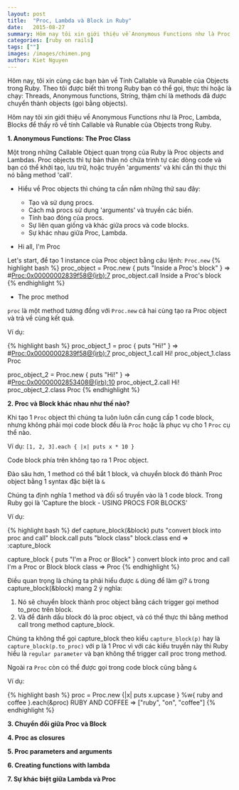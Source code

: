 ```yaml
---
layout: post
title:  "Proc, Lambda và Block in Ruby"
date:   2015-08-27
summary: Hôm nay tôi xin giới thiệu về Anonymous Functions như là Proc, Lambda, Blocks để thấy rõ về tính Callable và Runable của Objects trong Ruby.
categories: [ruby on rails]
tags: [""]
images: /images/chimen.png
author: Kiet Nguyen
---
```


Hôm nay, tôi xin cùng các bạn bàn về Tính Callable và Runable của Objects trong Ruby. Theo tôi được biết thì trong Ruby bạn có thể gọi, thực thi hoặc là chạy: Threads, Anonymous functions, Stríng, thậm chí là methods đã được chuyển thành objects (gọi bằng objects).

Hôm nay tôi xin giới thiệu về Anonymous Functions như là Proc, Lambda, Blocks để thấy rõ về tính Callable và Runable của Objects trong Ruby.

__1. Anonymous Functions: The Proc Class__

Một trong những Callable Object quan trọng của Ruby là Proc objects and Lambdas. Proc objects thì tự bản thân nó chứa trình tự các dòng code và bạn có thể khởi tạo, lưu trữ, hoặc truyền 'arguments' và khi cần thì thực thi nó bằng method 'call'.

- Hiểu về Proc objects thì chúng ta cần nắm những thứ sau đây:

  + Tạo và sử dụng procs.
  + Cách mà procs sử dụng 'arguments' và truyền các biến.
  + Tính bao đóng của procs.
  + Sự liên quan giống và khác giữa procs và code blocks.
  + Sự khác nhau giữa Proc, Lambda.

- Hi all, I'm Proc

Let's start, để tạo 1 instance của Proc object bằng câu lệnh: ```Proc.new```
{% highlight bash %}
proc_object = Proc.new { puts "Inside a Proc's block" }
 => #<Proc:0x00000002839f58@(irb):7>
proc_object.call
Inside a Proc's block
{% endhighlight %}

- The proc method

```proc``` là một method tương đồng với ```Proc.new``` cả hai cùng tạo ra Proc object và trả về cùng kết quả.

Ví dụ:

{% highlight bash %}
proc_object_1 = proc { puts "Hi!" }
 => #<Proc:0x00000002839f58@(irb):7>
proc_object_1.call
Hi!
proc_object_1.class
Proc
>
proc_object_2 = Proc.new { puts "Hi!" }
 => #<Proc:0x00000002853408@(irb):10>
proc_object_2.call
Hi!
proc_object_2.class
Proc
{% endhighlight %}

__2. Proc và Block khác nhau như thế nào?__

Khi tạo 1 ```Proc``` object thì chúng ta luôn luôn cần cung cấp 1 code block, nhưng không phải mọi code block đều là ```Proc``` hoặc là phục vụ cho 1 ```Proc``` cụ thể nào.

Ví dụ: ```[1, 2, 3].each { |x| puts x * 10 }```

Code block phía trên không tạo ra 1 Proc object.

Đào sâu hơn, 1 method có thể bắt 1 block, và chuyển block đó thành Proc object bằng 1 syntax đặc biệt là ```&```

Chúng ta định nghĩa 1 method và đối số truyền vào là 1 code block.
Trong Ruby gọi là 'Capture the block - USING PROCS FOR BLOCKS'

Ví dụ:

{% highlight bash %}
def capture_block(&block)
 puts "convert block into proc and call"
 block.call
 puts "block class"
 block.class
end
 => :capture_block

capture_block { puts "I'm a Proc or Block" }
convert block into proc and call
I'm a Proc or Block
block class
 => Proc
{% endhighlight %}

Điều quan trọng là chúng ta phải hiểu được ```&``` dùng để làm gì?
```&``` trong capture_block(&block) mang 2 ý nghĩa:

  1. Nó sẽ chuyển block thành proc object bằng cách trigger gọi method to_proc trên block.
  2. Và để đánh dấu block đó là proc object, và có thể thực thi bằng method call trong method capture_block.

Chúng ta không thể gọi capture_block theo kiểu ```capture_block(p)``` hay là ```capture_block(p.to_proc)``` với p là 1 Proc vì với các kiểu truyền này thì Ruby hiểu là ```regular parameter``` và bạn không thể trigger call proc trong method.

Ngoài ra ```Proc``` còn có thể được gọi trong code block cũng bằng ```&```

Ví dụ:

{% highlight bash %}
proc = Proc.new {|x| puts x.upcase }
%w{ ruby and coffee }.each(&proc)
RUBY
AND
COFFEE
 => ["ruby", "on", "coffee"]
{% endhighlight %}

__3. Chuyển đổi giữa Proc và Block__

__4. Proc as closures__

__5. Proc parameters and arguments__

__6. Creating functions with lambda__

__7. Sự khác biệt giữa Lambda và Proc__